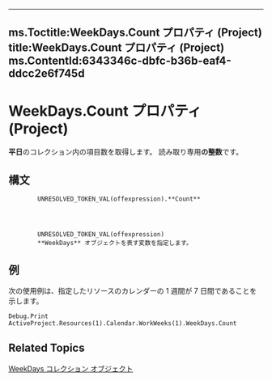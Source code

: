 

---
ms.Toctitle:WeekDays.Count プロパティ (Project)
title:WeekDays.Count プロパティ (Project)
ms.ContentId:6343346c-dbfc-b36b-eaf4-ddcc2e6f745d
---
# WeekDays.Count プロパティ (Project)




**平日**のコレクション内の項目数を取得します。 読み取り専用**の整数**です。

## 構文

            UNRESOLVED_TOKEN_VAL(offexpression).**Count**




            UNRESOLVED_TOKEN_VAL(offexpression)
            **WeekDays** オブジェクトを表す変数を指定します。



## 例
次の使用例は、指定したリソースのカレンダーの 1 週間が 7 日間であることを示します。

```vba
Debug.Print ActiveProject.Resources(1).Calendar.WorkWeeks(1).WeekDays.Count
```




## Related Topics

[WeekDays コレクション オブジェクト](757437a0-e2ff-0027-f044-87d1cb357f62.md)




